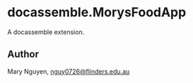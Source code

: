 # docassemble.MorysFoodApp

A docassemble extension.

## Author

Mary Nguyen, nguy0726@flinders.edu.au

